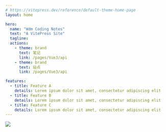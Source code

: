 ```yaml
---
# https://vitepress.dev/reference/default-theme-home-page
layout: home

hero:
  name: "Wdm Coding Notes"
  text: "A VitePress Site"
  tagline: 
  actions:
    - theme: brand
      text: 笔记
      link: /pages/Vue3/api
    - theme: brand
      text: 站点
      link: /pages/Vue3/api

features:
  - title: Feature A
    details: Lorem ipsum dolor sit amet, consectetur adipiscing elit
  - title: Feature B
    details: Lorem ipsum dolor sit amet, consectetur adipiscing elit
  - title: Feature C
    details: Lorem ipsum dolor sit amet, consectetur adipiscing elit
---
```

<img src="/assets/vite.svg">